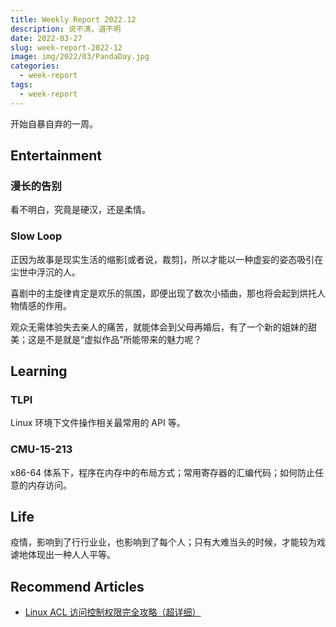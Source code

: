 ```yaml
---
title: Weekly Report 2022.12
description: 说不清，道不明
date: 2022-03-27
slug: week-report-2022-12
image: img/2022/03/PandaDay.jpg
categories:
  - week-report
tags:
  - week-report
---
```


开始自暴自弃的一周。

## Entertainment

### 漫长的告别

看不明白，究竟是硬汉，还是柔情。

### Slow Loop

正因为故事是现实生活的缩影[或者说，裁剪]，所以才能以一种虚妄的姿态吸引在尘世中浮沉的人。

喜剧中的主旋律肯定是欢乐的氛围，即便出现了数次小插曲，那也将会起到烘托人物情感的作用。

观众无需体验失去亲人的痛苦，就能体会到父母再婚后，有了一个新的姐妹的甜美；这是不是就是“虚拟作品”所能带来的魅力呢？

## Learning

### TLPI

Linux 环境下文件操作相关最常用的 API 等。

### CMU-15-213

x86-64 体系下，程序在内存中的布局方式；常用寄存器的汇编代码；如何防止任意的内存访问。

## Life

疫情，影响到了行行业业，也影响到了每个人；只有大难当头的时候，才能较为戏谑地体现出一种人人平等。

## Recommend Articles

- [Linux ACL 访问控制权限完全攻略（超详细）](http://c.biancheng.net/view/863.html)
